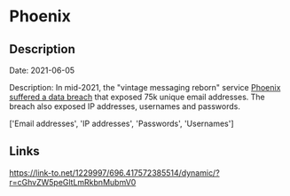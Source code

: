 # Phoenix

## Description

Date: 2021-06-05

Description:
In mid-2021, the &quot;vintage messaging reborn&quot; service <a href="https://prnt.sc/_t-Usfo2rHqP" target="_blank" rel="noopener">Phoenix suffered a data breach</a> that exposed 75k unique email addresses. The breach also exposed IP addresses, usernames and passwords.


['Email addresses', 'IP addresses', 'Passwords', 'Usernames']

## Links

https://link-to.net/1229997/696.417572385514/dynamic/?r=cGhvZW5peGltLmRkbnMubmV0